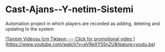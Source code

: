 # Cast-Ajans--Y-netim-Sistemi
Automation project in which players are recorded as adding, deleting and updating to the system

[!Tanıtım Videosu İçin Tıklayın --- Click for promotional video ](https://img.youtube.com/vi/YOUTUBE_VIDEO_ID_HERE/0.jpg)](https://www.youtube.com/watch?v=eVReXY55nZU&feature=youtu.be)
